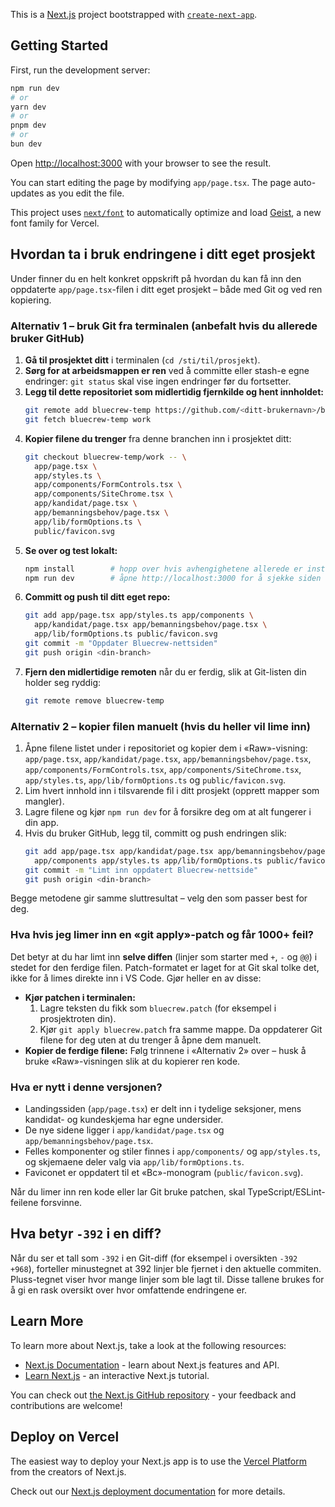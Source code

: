 This is a [Next.js](https://nextjs.org) project bootstrapped with [`create-next-app`](https://nextjs.org/docs/app/api-reference/cli/create-next-app).

## Getting Started

First, run the development server:

```bash
npm run dev
# or
yarn dev
# or
pnpm dev
# or
bun dev
```

Open [http://localhost:3000](http://localhost:3000) with your browser to see the result.

You can start editing the page by modifying `app/page.tsx`. The page auto-updates as you edit the file.

This project uses [`next/font`](https://nextjs.org/docs/app/building-your-application/optimizing/fonts) to automatically optimize and load [Geist](https://vercel.com/font), a new font family for Vercel.

## Hvordan ta i bruk endringene i ditt eget prosjekt

Under finner du en helt konkret oppskrift på hvordan du kan få inn den oppdaterte `app/page.tsx`-filen i ditt eget prosjekt – både med Git og ved ren kopiering.

### Alternativ 1 – bruk Git fra terminalen (anbefalt hvis du allerede bruker GitHub)
1. **Gå til prosjektet ditt** i terminalen (`cd /sti/til/prosjekt`).
2. **Sørg for at arbeidsmappen er ren** ved å committe eller stash-e egne endringer: `git status` skal vise ingen endringer før du fortsetter.
3. **Legg til dette repositoriet som midlertidig fjernkilde og hent innholdet:**
   ```bash
   git remote add bluecrew-temp https://github.com/<ditt-brukernavn>/bluecrew.git
   git fetch bluecrew-temp work
   ```
4. **Kopier filene du trenger** fra denne branchen inn i prosjektet ditt:
   ```bash
   git checkout bluecrew-temp/work -- \
     app/page.tsx \
     app/styles.ts \
     app/components/FormControls.tsx \
     app/components/SiteChrome.tsx \
     app/kandidat/page.tsx \
     app/bemanningsbehov/page.tsx \
     app/lib/formOptions.ts \
     public/favicon.svg
   ```
5. **Se over og test lokalt:**
   ```bash
   npm install        # hopp over hvis avhengighetene allerede er installert
   npm run dev        # åpne http://localhost:3000 for å sjekke siden
   ```
6. **Committ og push til ditt eget repo:**
   ```bash
   git add app/page.tsx app/styles.ts app/components \
     app/kandidat/page.tsx app/bemanningsbehov/page.tsx \
     app/lib/formOptions.ts public/favicon.svg
   git commit -m "Oppdater Bluecrew-nettsiden"
   git push origin <din-branch>
   ```
7. **Fjern den midlertidige remoten** når du er ferdig, slik at Git-listen din holder seg ryddig:
   ```bash
   git remote remove bluecrew-temp
   ```

### Alternativ 2 – kopier filen manuelt (hvis du heller vil lime inn)
1. Åpne filene listet under i repositoriet og kopier dem i «Raw»-visning: `app/page.tsx`, `app/kandidat/page.tsx`, `app/bemanningsbehov/page.tsx`, `app/components/FormControls.tsx`, `app/components/SiteChrome.tsx`, `app/styles.ts`, `app/lib/formOptions.ts` og `public/favicon.svg`.
2. Lim hvert innhold inn i tilsvarende fil i ditt prosjekt (opprett mapper som mangler).
3. Lagre filene og kjør `npm run dev` for å forsikre deg om at alt fungerer i din app.
4. Hvis du bruker GitHub, legg til, committ og push endringen slik:
   ```bash
   git add app/page.tsx app/kandidat/page.tsx app/bemanningsbehov/page.tsx \
     app/components app/styles.ts app/lib/formOptions.ts public/favicon.svg
   git commit -m "Limt inn oppdatert Bluecrew-nettside"
   git push origin <din-branch>
   ```

Begge metodene gir samme sluttresultat – velg den som passer best for deg.

### Hva hvis jeg limer inn en «git apply»-patch og får 1000+ feil?

Det betyr at du har limt inn **selve diffen** (linjer som starter med `+`, `-` og `@@`) i stedet for den ferdige filen. Patch-formatet er laget for at Git skal tolke det, ikke for å limes direkte inn i VS Code. Gjør heller en av disse:

* **Kjør patchen i terminalen:**
  1. Lagre teksten du fikk som `bluecrew.patch` (for eksempel i prosjektroten din).
  2. Kjør `git apply bluecrew.patch` fra samme mappe. Da oppdaterer Git filene for deg uten at du trenger å åpne dem manuelt.
* **Kopier de ferdige filene:** Følg trinnene i «Alternativ 2» over – husk å bruke «Raw»-visningen slik at du kopierer ren kode.

### Hva er nytt i denne versjonen?

* Landingssiden (`app/page.tsx`) er delt inn i tydelige seksjoner, mens kandidat- og kundeskjema har egne undersider.
* De nye sidene ligger i `app/kandidat/page.tsx` og `app/bemanningsbehov/page.tsx`.
* Felles komponenter og stiler finnes i `app/components/` og `app/styles.ts`, og skjemaene deler valg via `app/lib/formOptions.ts`.
* Faviconet er oppdatert til et «Bc»-monogram (`public/favicon.svg`).

Når du limer inn ren kode eller lar Git bruke patchen, skal TypeScript/ESLint-feilene forsvinne.

## Hva betyr `-392` i en diff?

Når du ser et tall som `-392` i en Git-diff (for eksempel i oversikten `-392 +968`), forteller minustegnet at 392 linjer ble fjernet i den aktuelle commiten. Pluss-tegnet viser hvor mange linjer som ble lagt til. Disse tallene brukes for å gi en rask oversikt over hvor omfattende endringene er.

## Learn More

To learn more about Next.js, take a look at the following resources:

- [Next.js Documentation](https://nextjs.org/docs) - learn about Next.js features and API.
- [Learn Next.js](https://nextjs.org/learn) - an interactive Next.js tutorial.

You can check out [the Next.js GitHub repository](https://github.com/vercel/next.js) - your feedback and contributions are welcome!

## Deploy on Vercel

The easiest way to deploy your Next.js app is to use the [Vercel Platform](https://vercel.com/new?utm_medium=default-template&filter=next.js&utm_source=create-next-app&utm_campaign=create-next-app-readme) from the creators of Next.js.

Check out our [Next.js deployment documentation](https://nextjs.org/docs/app/building-your-application/deploying) for more details.
